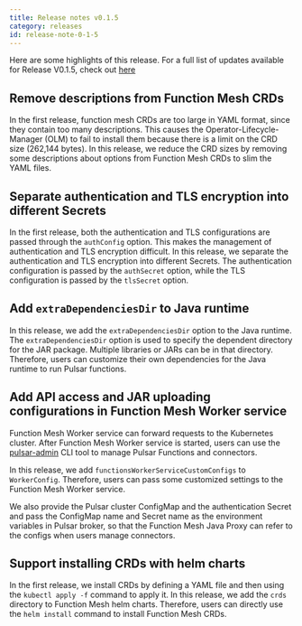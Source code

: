 ```yaml
---
title: Release notes v0.1.5
category: releases
id: release-note-0-1-5
---
```



Here are some highlights of this release. For a full list of updates available for Release V0.1.5, check out [here](https://github.com/streamnative/function-mesh/releases/tag/v0.1.5)

## Remove descriptions from Function Mesh CRDs

In the first release, function mesh CRDs are too large in YAML format, since they contain too many descriptions. This causes the Operator-Lifecycle-Manager (OLM) to fail to install them because there is a limit on the CRD size (262,144 bytes). In this release, we reduce the CRD sizes by removing some descriptions about options from Function Mesh CRDs to slim the YAML files.

## Separate authentication and TLS encryption into different Secrets

In the first release, both the authentication and TLS configurations are passed through the `authConfig` option. This makes the management of authentication and TLS encryption difficult. In this release, we separate the authentication and TLS encryption into different Secrets. The authentication configuration is passed by the `authSecret` option, while the TLS configuration is passed by the `tlsSecret` option.

## Add `extraDependenciesDir` to Java runtime

In this release, we add the `extraDependenciesDir` option to the Java runtime. The `extraDependenciesDir` option is used to specify the dependent directory for the JAR package. Multiple libraries or JARs can be in that directory. Therefore, users can customize their own dependencies for the Java runtime to run Pulsar functions.

## Add API access and JAR uploading configurations in Function Mesh Worker service

Function Mesh Worker service can forward requests to the Kubernetes cluster. After Function Mesh Worker service is started, users can use the [pulsar-admin](https://pulsar.apache.org/docs/en/pulsar-admin/) CLI tool to manage Pulsar Functions and connectors.

In this release, we add `functionsWorkerServiceCustomConfigs` to `WorkerConfig`. Therefore, users can pass some customized settings to the Function Mesh Worker service.

We also provide the Pulsar cluster ConfigMap and the authentication Secret and pass the ConfigMap name and Secret name as the environment variables in Pulsar broker, so that the Function Mesh Java Proxy can refer to the configs when users manage connectors.

## Support installing CRDs with helm charts

In the first release, we install CRDs by defining a YAML file and then using the `kubectl apply -f` command to apply it. In this release, we add the `crds` directory to Function Mesh helm charts. Therefore, users can directly use the `helm install` command to install Function Mesh CRDs.
